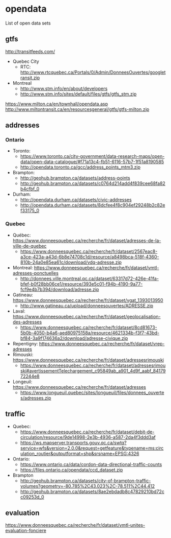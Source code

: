 # opendata
List of open data sets

## gtfs
http://transitfeeds.com/

- Quebec City
  - RTC: http://www.rtcquebec.ca/Portals/0/Admin/DonneesOuvertes/googletransit.zip
- Montreal
  - http://www.stm.info/en/about/developers
  - http://www.stm.info/sites/default/files/gtfs/gtfs_stm.zip
  
https://www.milton.ca/en/townhall/opendata.asp
http://www.miltontransit.ca/en/resourcesgeneral/gtfs/gtfs-milton.zip

## addresses
### Ontario
- Toronto:
  - https://www.toronto.ca/city-government/data-research-maps/open-data/open-data-catalogue/#f71a13c4-fb51-6116-57b7-1f51a8190585
  - http://opendata.toronto.ca/gcc/address_points_mtm3.zip
- Brampton:
  - http://geohub.brampton.ca/datasets/address-points
  - http://geohub.brampton.ca/datasets/c0764d214add4f839cee68fa82b4cfbf_0
- Durham:
  - http://opendata.durham.ca/datasets/civic-addresses
  - http://opendata.durham.ca/datasets/8dcfee4f8c904ef29248b2c82ef33175_0
### Quebec
- Québec: https://www.donneesquebec.ca/recherche/fr/dataset/adresses-de-la-ville-de-quebec
  - https://www.donneesquebec.ca/recherche/fr/dataset/2567eac8-a3ce-423a-a43d-6b8e74708c1d/resource/a8498bca-518f-4360-810b-24a0e85ea61c/download/vdq-adresse.zip
- Montreal: https://www.donneesquebec.ca/recherche/fr/dataset/vmtl-adresses-ponctuelles
  - http://donnees.ville.montreal.qc.ca/dataset/63317d72-426e-41fa-bfef-b0f28bb06ce1/resource/393e5c01-f94b-4190-9a77-fcf9e4b7b394/download/adresse.zip
- Gatineau: https://www.donneesquebec.ca/recherche/fr/dataset/vgat_1393013950
  - http://www.gatineau.ca/upload/donneesouvertes/ADRESSE.zip
- Laval: https://www.donneesquebec.ca/recherche/fr/dataset/geolocalisation-des-adresses
  - https://www.donneesquebec.ca/recherche/fr/dataset/8cd81673-5b0b-4050-b4a6-aed80975158a/resource/4621334b-f3f7-43bd-bf84-3a9f174636a2/download/adresse-civique.zip
- Repentigny: https://www.donneesquebec.ca/recherche/fr/dataset/vrep-adresses
- Rimouski: https://www.donneesquebec.ca/recherche/fr/dataset/adressesrimouski
  - https://www.donneesquebec.ca/recherche/fr/dataset/adressesrimouski#avertissementTelechargement_c95849ab_a901_4d9f_aabf_8417972244e8
- Longeuil: https://www.donneesquebec.ca/recherche/fr/dataset/adresses
  - https://www.longueuil.quebec/sites/longueuil/files/donnees_ouvertes/adresses.zip




## traffic
- Quebec:
  - https://www.donneesquebec.ca/recherche/fr/dataset/debit-de-circulation/resource/9de14998-2e3b-4936-a587-2da4f3ddd3af
  - https://ws.mapserver.transports.gouv.qc.ca/swtq?service=wfs&version=2.0.0&request=getfeature&typename=ms:circulation_routier&outputformat=shp&srsname=EPSG:4326
- Ontario:
  - https://www.ontario.ca/data/cordon-data-directional-traffic-counts
  - https://files.ontario.ca/opendata/ccd_dataset.zip
- Brampton
  - http://geohub.brampton.ca/datasets/city-of-brampton-traffic-volumes?geometry=-80.785%2C43.023%2C-78.511%2C44.412
  - http://geohub.brampton.ca/datasets/8ae2ebdadb8c47829210bd72cc09253d_0


## evaluation
https://www.donneesquebec.ca/recherche/fr/dataset/vmtl-unites-evaluation-fonciere
